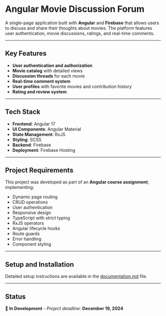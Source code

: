 # Angular Movie Discussion Forum

A single-page application built with **Angular** and **Firebase** that allows users to discuss and share their thoughts about movies. The platform features user authentication, movie discussions, ratings, and real-time comments.

---

## Key Features

- **User authentication and authorization**
- **Movie catalog** with detailed views
- **Discussion threads** for each movie
- **Real-time comment system**
- **User profiles** with favorite movies and contribution history
- **Rating and review system**

---

## Tech Stack

- **Frontend**: Angular 17  
- **UI Components**: Angular Material  
- **State Management**: RxJS  
- **Styling**: SCSS  
- **Backend**: Firebase  
- **Deployment**: Firebase Hosting  

---

## Project Requirements  

This project was developed as part of an **Angular course assignment**, implementing:  

- Dynamic page routing  
- CRUD operations  
- User authentication  
- Responsive design  
- TypeScript with strict typing  
- RxJS operators  
- Angular lifecycle hooks  
- Route guards  
- Error handling  
- Component styling  

---

## Setup and Installation  

Detailed setup instructions are available in the [documentation.md](#) file.  

---

## Status

🚧 **In Development** - *Project deadline*: **December 19, 2024**
